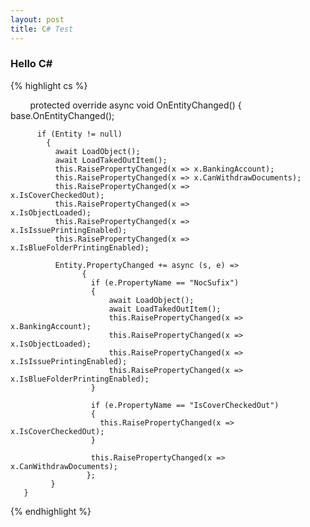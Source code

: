 ```yaml
---
layout: post
title: C# Test
---
```


### Hello C\#

{% highlight cs %}

        protected override async void OnEntityChanged()
        {
          base.OnEntityChanged();
          
          if (Entity != null)            
            {
              await LoadObject();
              await LoadTakedOutItem();
              this.RaisePropertyChanged(x => x.BankingAccount);
              this.RaisePropertyChanged(x => x.CanWithdrawDocuments);
              this.RaisePropertyChanged(x => x.IsCoverCheckedOut);                
              this.RaisePropertyChanged(x => x.IsObjectLoaded);               
              this.RaisePropertyChanged(x => x.IsIssuePrintingEnabled);             
              this.RaisePropertyChanged(x => x.IsBlueFolderPrintingEnabled);                
              
              Entity.PropertyChanged += async (s, e) =>                
                    {
                      if (e.PropertyName == "NocSufix")
                      {
                          await LoadObject();                        
                          await LoadTakedOutItem();                        
                          this.RaisePropertyChanged(x => x.BankingAccount); 
                          this.RaisePropertyChanged(x => x.IsObjectLoaded);              
                          this.RaisePropertyChanged(x => x.IsIssuePrintingEnabled);   
                          this.RaisePropertyChanged(x => x.IsBlueFolderPrintingEnabled); 
                      }
                      
                      if (e.PropertyName == "IsCoverCheckedOut")
                      {
                        this.RaisePropertyChanged(x => x.IsCoverCheckedOut);                   
                      } 
                      
                      this.RaisePropertyChanged(x => x.CanWithdrawDocuments);                
                     };
             }
       }
{% endhighlight %}
